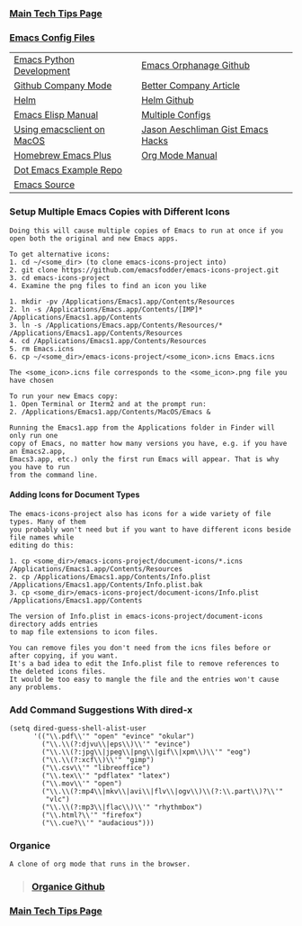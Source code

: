 ### [Main Tech Tips Page](https://github.com/sethfuller/tips/blob/main/tech_tips/README.md)

### [Emacs Config Files](https://github.com/sethfuller/tips/tree/main/config/Emacs)

|                                                                                                        |                                                                          |
|--------------------------------------------------------------------------------------------------------|--------------------------------------------------------------------------|
| [Emacs Python Development](https://realpython.com/emacs-the-best-python-editor/)                       | [Emacs Orphanage Github](https://github.com/emacsorphanage)              |
| [Github Company Mode](http://company-mode.github.io/)                                                  | [Better Company Article](https://tychoish.com/post/better-company/)      |
| [Helm](http://tuhdo.github.io/helm-intro.html)                                                         | [Helm Github](https://github.com/emacs-helm/helm)                        |
| [Emacs Elisp Manual](https://ftp.gnu.org/old-gnu/Manuals/elisp-manual-20-2.5/html_node/elisp_toc.html) | [Multiple Configs](https://github.com/plexus/chemacs2.git)               |
| [Using emacsclient on MacOS](https://blog.lambda.cx/posts/using-emacsclient-on-macos/)                 | [Jason Aeschliman Gist Emacs Hacks](https://gist.github.com/jaeschliman) |
| [Homebrew Emacs Plus](https://github.com/d12frosted/homebrew-emacs-plus)                               | [Org Mode Manual](https://orgmode.org/manual/index.html)                 |
| [Dot Emacs Example Repo](https://github.com/snosov1/dot-emacs)                                         |                                                                          |
| [Emacs Source](https://savannah.gnu.org/git/?group=emacs)                                              |                                                                          |


### Setup Multiple Emacs Copies with Different Icons
    Doing this will cause multiple copies of Emacs to run at once if you
    open both the original and new Emacs apps.

    To get alternative icons:
    1. cd ~/<some_dir> (to clone emacs-icons-project into)
    2. git clone https://github.com/emacsfodder/emacs-icons-project.git
    3. cd emacs-icons-project
    4. Examine the png files to find an icon you like

    1. mkdir -pv /Applications/Emacs1.app/Contents/Resources
    2. ln -s /Applications/Emacs.app/Contents/[IMP]* /Applications/Emacs1.app/Contents
    3. ln -s /Applications/Emacs.app/Contents/Resources/* /Applications/Emacs1.app/Contents/Resources
    4. cd /Applications/Emacs1.app/Contents/Resources
    5. rm Emacs.icns
    6. cp ~/<some_dir>/emacs-icons-project/<some_icon>.icns Emacs.icns

    The <some_icon>.icns file corresponds to the <some_icon>.png file you have chosen

    To run your new Emacs copy:
    1. Open Terminal or Iterm2 and at the prompt run:
    2. /Applications/Emacs1.app/Contents/MacOS/Emacs &

    Running the Emacs1.app from the Applications folder in Finder will only run one
    copy of Emacs, no matter how many versions you have, e.g. if you have an Emacs2.app,
    Emacs3.app, etc.) only the first run Emacs will appear. That is why you have to run
    from the command line.

#### Adding Icons for Document Types

    The emacs-icons-project also has icons for a wide variety of file types. Many of them
    you probably won't need but if you want to have different icons beside file names while
    editing do this:

    1. cp <some_dir>/emacs-icons-project/document-icons/*.icns /Applications/Emacs1.app/Contents/Resources
    2. cp /Applications/Emacs1.app/Contents/Info.plist /Applications/Emacs1.app/Contents/Info.plist.bak
    3. cp <some_dir>/emacs-icons-project/document-icons/Info.plist /Applications/Emacs1.app/Contents

    The version of Info.plist in emacs-icons-project/document-icons directory adds entries
    to map file extensions to icon files.

    You can remove files you don't need from the icns files before or after copying, if you want.
    It's a bad idea to edit the Info.plist file to remove references to the deleted icons files.
    It would be too easy to mangle the file and the entries won't cause any problems.

### Add Command Suggestions With dired-x
```elisp
(setq dired-guess-shell-alist-user
      '(("\\.pdf\\'" "open" "evince" "okular")
        ("\\.\\(?:djvu\\|eps\\)\\'" "evince")
        ("\\.\\(?:jpg\\|jpeg\\|png\\|gif\\|xpm\\)\\'" "eog")
        ("\\.\\(?:xcf\\)\\'" "gimp")
        ("\\.csv\\'" "libreoffice")
        ("\\.tex\\'" "pdflatex" "latex")
        ("\\.mov\\'" "open")
        ("\\.\\(?:mp4\\|mkv\\|avi\\|flv\\|ogv\\)\\(?:\\.part\\)?\\'"
         "vlc")
        ("\\.\\(?:mp3\\|flac\\)\\'" "rhythmbox")
        ("\\.html?\\'" "firefox")
        ("\\.cue?\\'" "audacious")))
```

### Organice

    A clone of org mode that runs in the browser.

> ### [Organice Github](https://github.com/200ok-ch/organice)

### [Main Tech Tips Page](https://github.com/sethfuller/tips/blob/main/tech_tips/README.md)
